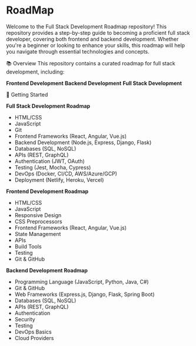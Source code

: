 # RoadMap
Welcome to the Full Stack Development Roadmap repository! This repository provides a step-by-step guide to becoming a proficient full stack developer, covering both frontend and backend development. Whether you're a beginner or looking to enhance your skills, this roadmap will help you navigate through essential technologies and concepts.

📚 Overview
This repository contains a curated roadmap for full stack development, including:

**Frontend Development**
**Backend Development**
**Full Stack Development**

🚀 Getting Started

**Full Stack Development Roadmap**
* HTML/CSS
* JavaScript
* Git
* Frontend Frameworks (React, Angular, Vue.js)
* Backend Development (Node.js, Express, Django, Flask)
* Databases (SQL, NoSQL)
* APIs (REST, GraphQL)
* Authentication (JWT, OAuth)
* Testing (Jest, Mocha, Cypress)
* DevOps (Docker, CI/CD, AWS/Azure/GCP)
* Deployment (Netlify, Heroku, Vercel)

**Frontend Development Roadmap**
* HTML/CSS
* JavaScript
* Responsive Design
* CSS Preprocessors
* Frontend Frameworks (React, Angular, Vue.js)
* State Management
* APIs
* Build Tools
* Testing
* Git & GitHub

**Backend Development Roadmap**
* Programming Language (JavaScript, Python, Java, C#)
* Git & GitHub
* Web Frameworks (Express.js, Django, Flask, Spring Boot)
* Databases (SQL, NoSQL)
* APIs (REST, GraphQL)
* Authentication
* Security
* Testing
* DevOps Basics
* Cloud Providers
